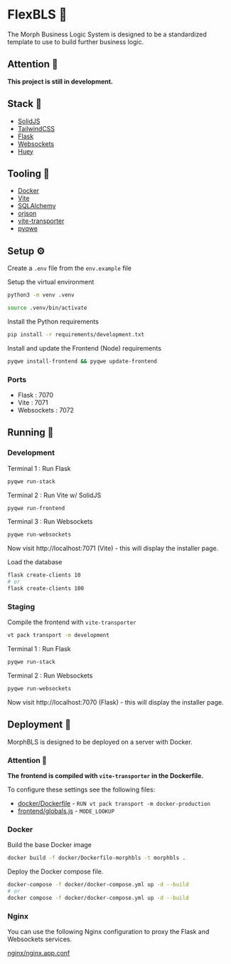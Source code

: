 # FlexBLS 🤖

The Morph Business Logic System is designed to be a standardized template to use
to build further business logic.

## Attention 🚨

**This project is still in development.**

## Stack 🥞

- [SolidJS](https://www.solidjs.com/)
- [TailwindCSS](https://tailwindcss.com/)
- [Flask](https://palletsprojects.com/projects/flask)
- [Websockets](https://websockets.readthedocs.io/)
- [Huey](https://huey.readthedocs.io/)

## Tooling 🧰

- [Docker](https://www.docker.com/)
- [Vite](https://vitejs.dev/)
- [SQLAlchemy](https://www.sqlalchemy.org/)
- [orjson](https://pypi.org/project/orjson/)
- [vite-transporter](https://pypi.org/project/vite-transporter/)
- [pyqwe](https://pypi.org/project/pyqwe/)

## Setup ⚙️

Create a `.env` file from the `env.example` file

Setup the virtual environment

```bash
python3 -m venv .venv
```

```bash
source .venv/bin/activate
```

Install the Python requirements

```bash
pip install -r requirements/development.txt
```

Install and update the Frontend (Node) requirements

```bash
pyqwe install-frontend && pyqwe update-frontend
```

### Ports

- Flask : 7070
- Vite : 7071
- Websockets : 7072

## Running 🏃‍

### Development

Terminal 1 : Run Flask

```bash
pyqwe run-stack
```

Terminal 2 : Run Vite w/ SolidJS

```bash
pyqwe run-frontend
```

Terminal 3 : Run Websockets

```bash
pyqwe run-websockets
```

Now visit http://localhost:7071 (Vite) - this will display the installer page.

Load the database

```bash
flask create-clients 10
# or
flask create-clients 100
```

### Staging

Compile the frontend with `vite-transporter`

```bash
vt pack transport -m development
```

Terminal 1 : Run Flask

```bash
pyqwe run-stack
```

Terminal 2 : Run Websockets

```bash
pyqwe run-websockets
```

Now visit http://localhost:7070 (Flask) - this will display the installer page.


## Deployment 🚀

MorphBLS is designed to be deployed on a server with Docker.

### Attention 🚨

**The frontend is compiled with `vite-transporter` in the Dockerfile.**

To configure these settings see the following files:

- [docker/Dockerfile](Dockerfile) - `RUN vt pack transport -m docker-production`
- [frontend/globals.js](frontend%2Fglobals.js) - `MODE_LOOKUP`

### Docker

Build the base Docker image

```bash
docker build -f docker/Dockerfile-morphbls -t morphbls .
```

Deploy the Docker compose file.

```bash
docker-compose -f docker/docker-compose.yml up -d --build
# or
docker compose -f docker/docker-compose.yml up -d --build
```

### Nginx

You can use the following Nginx configuration to proxy the Flask and Websockets services.

[nginx/nginx.app.conf](nginx%2Fnginx.app.conf)
